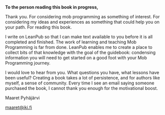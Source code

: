 **To the person reading this book in progress,**

Thank you. For considering mob programming as something of interest. For considering my ideas and experiences as something that could help you on your path. For reading this book.

I write on LeanPub so that I can make text available to you before it is all completed and finished. The work of learning and teaching Mob Programming is far from done. LeanPub enables me to create a place to collect bits of that knowledge with the goal of the guidebook: condensing information you will need to get started on a good foot with your Mob Programming journey.

I would love to hear from you. What questions you have, what lessons have been useful? Creating a book takes a lot of persistence, and for authors like myself, a sense of community. Every time I see an email saying someone purchased the book, I cannot thank you enough for the motivational boost.

Maaret Pyh&auml;j&auml;rvi

maaret@iki.fi
 
